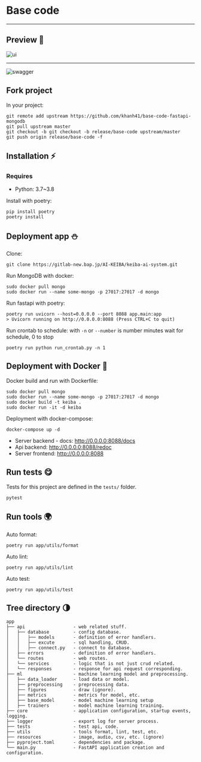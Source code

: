 # Base code
---
## Preview 🌄
![ui](https://i.imgur.com/euRQPZU.png)

---

![swagger](https://i.imgur.com/6yOyBaa.png)

## Fork project
In your project:
~~~
git remote add upstream https://github.com/khanh41/base-code-fastapi-mongodb
git pull upstream master
git checkout -b git checkout -b release/base-code upstream/master
git push origin release/base-code -f
~~~

## Installation ⚡️
### Requires
- Python: 3.7~3.8

Install with poetry:
~~~
pip install poetry
poetry install
~~~

## Deployment app ⛄️
Clone:
~~~
git clone https://gitlab-new.bap.jp/AI-KEIBA/keiba-ai-system.git
~~~
Run MongoDB with docker:
~~~
sudo docker pull mongo
sudo docker run --name some-mongo -p 27017:27017 -d mongo
~~~

Run fastapi with poetry:
~~~
poetry run uvicorn --host=0.0.0.0 --port 8088 app.main:app
> Uvicorn running on http://0.0.0.0:8088 (Press CTRL+C to quit)
~~~

Run crontab to schedule: with `-n` or `--number` is number minutes wait for schedule, 0 to stop
~~~
poetry run python run_crontab.py -n 1
~~~

## Deployment with Docker 🐳
Docker build and run with Dockerfile:
~~~
sudo docker pull mongo
sudo docker run --name some-mongo -p 27017:27017 -d mongo
sudo docker build -t keiba .
sudo docker run -it -d keiba
~~~
Deployment with docker-compose: 
~~~
docker-compose up -d
~~~
- Server backend - docs: http://0.0.0.0:8088/docs
- Api backend: http://0.0.0.0:8088/redoc
- Server frontend: http://0.0.0.0:8088

## Run tests 😋
Tests for this project are defined in the `tests/` folder.
~~~
pytest
~~~

## Run tools 🌍
Auto format: 
~~~
poetry run app/utils/format
~~~

Auto lint: 
~~~
poetry run app/utils/lint
~~~

Auto test: 
~~~
poetry run app/utils/test
~~~

## Tree directory 🌗 
~~~
app
├── api                  - web related stuff.
│   ├── database         - config database.
│   │   ├── models       - definition of error handlers.
│   │   ├── excute       - sql handling, CRUD.
│   │   ├── connect.py   - connect to database.
│   ├── errors           - definition of error handlers.
│   └── routes           - web routes.
│   └── services         - logic that is not just crud related.
│   └── responses        - response for api request corresponding.
├── ml                   - machine learning model and preprocessing.
│   ├── data_loader      - load data or model.
│   ├── preprocessing    - preprocessing data.
│   ├── figures          - draw (ignore).
│   ├── metrics          - metrics for model, etc.
│   ├── base_model       - model machine learning setup
│   ├── trainers         - model machine learning training.
├── core                 - application configuration, startup events, logging.
├── logger               - export log for server process.
├── tests                - test api, code.
├── utils                - tools format, lint, test, etc.
├── resources            - image, audio, csv, etc. (ignore)
├── pyproject.toml       - dependencies and package.
└── main.py              - FastAPI application creation and configuration.
~~~
